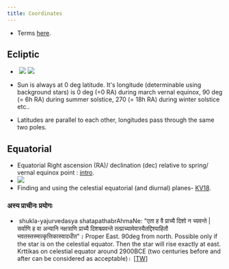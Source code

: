 ```yaml
---
title: Coordinates
---
```


- Terms [here](http://www.physics.csbsju.edu/astro/terms.html).

## Ecliptic 
-  [![](https://i.imgur.com/Xd8pu1L.png)](https://i.imgur.com/Xd8pu1L.png)
    [![](https://i.imgur.com/JA7Mjcv.png)](https://i.imgur.com/JA7Mjcv.png)

- Sun is always at 0 deg latitude. It's longitude (determinable using background stars) is 0 deg (=0 RA) during march vernal equinox, 90 deg (= 6h RA) during summer solstice, 270 (= 18h RA) during winter solstice etc..
- Latitudes are parallel to each other, longitudes pass through the same two poles.

## Equatorial
- Equatorial Right ascension (RA)/ declination (dec) relative to spring/ vernal equinox point : [intro](https://lco.global/spacebook/equatorial-coordinate-system/).
- ![](https://pbs.twimg.com/media/DVuneZ6VMAA-Z2U.jpg)
- Finding and using the celestial equatorial (and diurnal) planes- [KV18](https://agnimaan.wordpress.com/2018/02/09/solar-plane-of-the-day/).

### अस्य प्राचीनः प्रयोगः
-  shukla-yajurvedasya shatapathabrAhmaNe: "एता ह वै प्राच्यै दिशो न च्यवन्ते | सर्वाणि ह वा अन्यानि नक्षत्राणि प्राच्यै दिशश्च्यवन्ते तत्प्राच्यामेवास्यैतद्दिश्याहितौ भवतस्तस्मात्कृत्तिकास्वादधीत"। Proper East. 90deg from north. Possible only if the star is on the celestial equator. Then the star will rise exactly at east. Krttikas on celestial equator around 2900BCE (two centuries before and after can be considered as acceptable)। \[[TW](https://twitter.com/agnimaan/status/984433779967082496)\]

